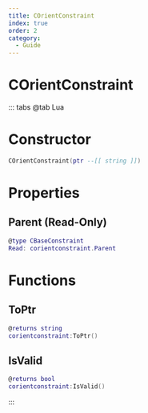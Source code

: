 ```yaml
---
title: COrientConstraint
index: true
order: 2
category:
  - Guide
---
```


# COrientConstraint

::: tabs
@tab Lua
# Constructor
```lua
COrientConstraint(ptr --[[ string ]])
```
# Properties
## Parent (Read-Only)
```lua
@type CBaseConstraint
Read: corientconstraint.Parent
```
# Functions
## ToPtr
```lua
@returns string
corientconstraint:ToPtr()
```
## IsValid
```lua
@returns bool
corientconstraint:IsValid()
```

:::